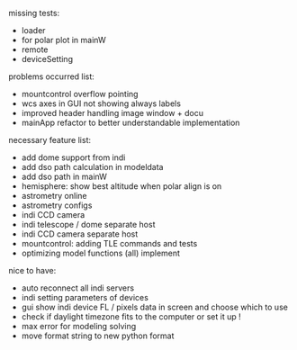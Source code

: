 missing tests:
- loader
- for polar plot in mainW 
- remote
- deviceSetting

problems occurred list:
- mountcontrol overflow pointing
- wcs axes in GUI not showing always labels
- improved header handling image window + docu
- mainApp refactor to better understandable implementation

necessary feature list:
- add dome support from indi
- add dso path calculation in modeldata
- add dso path in mainW
- hemisphere: show best altitude when polar align is on
- astrometry online
- astrometry configs
- indi CCD camera
- indi telescope / dome separate host
- indi CCD camera separate host
- mountcontrol: adding TLE commands and tests
- optimizing model functions (all) implement

nice to have:
- auto reconnect all indi servers
- indi setting parameters of devices
- gui show indi device FL / pixels data in screen and choose which to use
- check if daylight timezone fits to the computer or set it up !
- max error for modeling solving
- move format string to new python format
